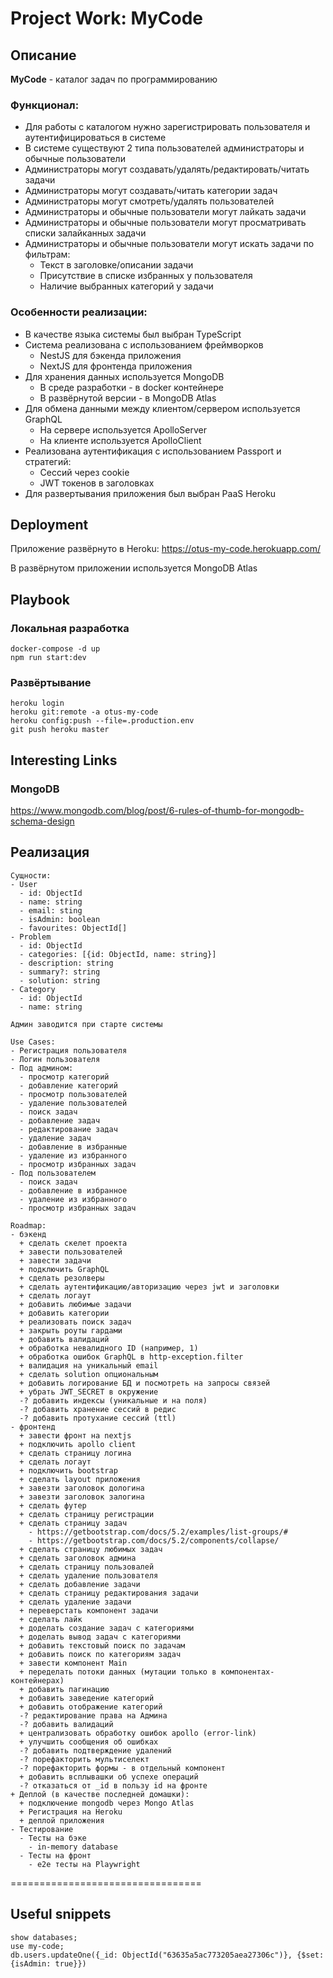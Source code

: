 # Project Work: MyCode

## Описание

**MyCode** - каталог задач по программированию

### Функционал:

- Для работы с каталогом нужно зарегистрировать пользователя и аутентифицироваться в системе
- В системе существуют 2 типа пользователей администраторы и обычные пользователи
- Администраторы могут создавать/удалять/редактировать/читать задачи
- Администраторы могут создавать/читать категории задач
- Администраторы могут смотреть/удалять пользователей
- Администраторы и обычные пользователи могут лайкать задачи
- Администраторы и обычные пользователи могут просматривать списки залайканных задачи
- Администраторы и обычные пользователи могут искать задачи по фильтрам:
  - Текст в заголовке/описании задачи
  - Присутствие в списке избранных у пользователя
  - Наличие выбранных категорий у задачи

### Особенности реализации:

- В качестве языка системы был выбран TypeScript
- Система реализована с использованием фреймворков
  - NestJS для бэкенда приложения
  - NextJS для фронтенда приложения
- Для хранения данных используется MongoDB
  - В среде разработки - в docker контейнере
  - В развёрнутой версии - в MongoDB Atlas
- Для обмена данными между клиентом/сервером используется GraphQL
  - На сервере используется ApolloServer
  - На клиенте используется ApolloClient
- Реализована аутентификация с использованием Passport и стратегий:
  - Сессий через cookie
  - JWT токенов в заголовках
- Для развертывания приложения был выбран PaaS Heroku

## Deployment

Приложение развёрнуто в Heroku: https://otus-my-code.herokuapp.com/

В развёрнутом приложении используется MongoDB Atlas

## Playbook

### Локальная разработка

```
docker-compose -d up
npm run start:dev
```

### Развёртывание

```
heroku login
heroku git:remote -a otus-my-code
heroku config:push --file=.production.env
git push heroku master
```

## Interesting Links

### MongoDB

https://www.mongodb.com/blog/post/6-rules-of-thumb-for-mongodb-schema-design


## Реализация

```
Сущности:
- User
  - id: ObjectId
  - name: string
  - email: sting
  - isAdmin: boolean
  - favourites: ObjectId[]
- Problem
  - id: ObjectId
  - categories: [{id: ObjectId, name: string}]
  - description: string
  - summary?: string
  - solution: string
- Category
  - id: ObjectId
  - name: string

Админ заводится при старте системы

Use Cases:
- Регистрация пользователя
- Логин пользователя
- Под админом:
  - просмотр категорий
  - добавление категорий
  - просмотр пользователей
  - удаление пользователей
  - поиск задач
  - добавление задач
  - редактирование задач
  - удаление задач
  - добавление в избранные
  - удаление из избранного
  - просмотр избранных задач
- Под пользователем
  - поиск задач
  - добавление в избранное
  - удаление из избранного
  - просмотр избранных задач

Roadmap:
- бэкенд
  + сделать скелет проекта
  + завести пользователей
  + завести задачи
  + подключить GraphQL
  + сделать резолверы
  + сделать аутентификацию/авторизацию через jwt и заголовки
  + сделать логаут
  + добавить любимые задачи
  + добавить категории
  + реализовать поиск задач
  + закрыть роуты гардами
  + добавить валидаций
  + обработка невалидного ID (например, 1)
  + обработка ошибок GraphQL в http-exception.filter
  + валидация на уникальный email
  + сделать solution опциональным
  + добавить логирование БД и посмотреть на запросы связей
  + убрать JWT_SECRET в окружение
  -? добавить индексы (уникальные и на поля)
  -? добавить хранение сессий в редис
  -? добавить протухание сессий (ttl)
- фронтенд
  + завести фронт на nextjs
  + подключить apollo client
  + сделать страницу логина
  + сделать логаут
  + подключить bootstrap
  + сделать layout приложения
  + завезти заголовок дологина
  + завезти заголовок залогина
  + сделать футер
  + сделать страницу регистрации
  + сделать страницу задач
    - https://getbootstrap.com/docs/5.2/examples/list-groups/#
    - https://getbootstrap.com/docs/5.2/components/collapse/
  + сделать страницу любимых задач
  + сделать заголовок админа
  + сделать страницу пользовалей
  + сделать удаление пользователя
  + сделать добавление задачи
  + сделать страницу редактирования задачи
  + сделать удаление задачи
  + переверстать компонент задачи
  + сделать лайк
  + доделать создание задач с категориями
  + доделать вывод задач с категориями
  + добавить текстовый поиск по задачам
  + добавить поиск по категориям задач
  + завести компонент Main
  + переделать потоки данных (мутации только в компонентах-контейнерах)
  + добавить пагинацию
  + добавить заведение категорий
  + добавить отображение категорий
  -? редактирование права на Админа
  -? добавить валидаций
  + централизовать обработку ошибок apollo (error-link)
  + улучшить сообщения об ошибках
  -? добавить подтверждение удалений
  -? порефакторить мультиселект
  -? порефакторить формы - в отдельный компонент
  + добавить всплывашки об успехе операций
  -? отказаться от _id в пользу id на фронте
+ Деплой (в качестве последней домашки):
  + подключение mongodb через Mongo Atlas
  + Регистрация на Heroku
  + деплой приложения
- Тестирование
  - Тесты на бэке
    - in-memory database
  - Тесты на фронт
    - e2e тесты на Playwright
```

=================================

## Useful snippets

```
show databases;
use my-code;
db.users.updateOne({_id: ObjectId("63635a5ac773205aea27306c")}, {$set:{isAdmin: true}})
```